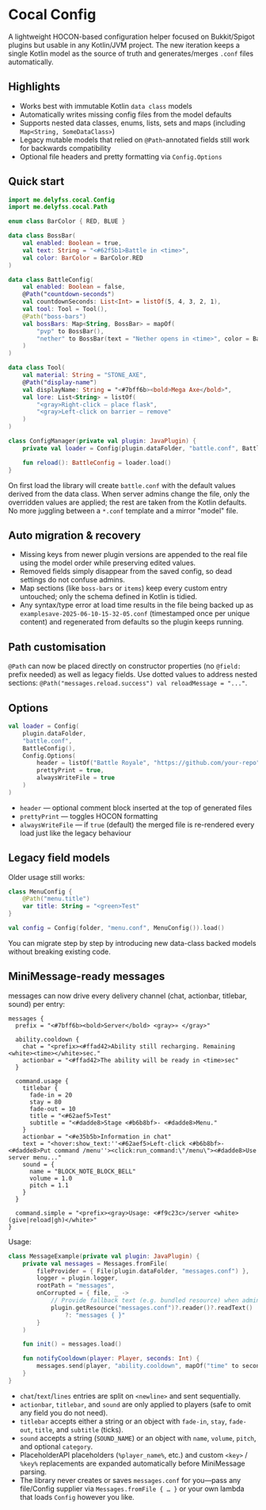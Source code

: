 # Cocal Config

A lightweight HOCON-based configuration helper focused on Bukkit/Spigot plugins but usable in any Kotlin/JVM project. The new iteration keeps a single Kotlin model as the source of truth and generates/merges `.conf` files automatically.

## Highlights

- Works best with immutable Kotlin `data class` models
- Automatically writes missing config files from the model defaults
- Supports nested data classes, enums, lists, sets and maps (including `Map<String, SomeDataClass>`)
- Legacy mutable models that relied on `@Path`-annotated fields still work for backwards compatibility
- Optional file headers and pretty formatting via `Config.Options`

## Quick start

```kotlin
import me.delyfss.cocal.Config
import me.delyfss.cocal.Path

enum class BarColor { RED, BLUE }

data class BossBar(
    val enabled: Boolean = true,
    val text: String = "<#62f5b1>Battle in <time>",
    val color: BarColor = BarColor.RED
)

data class BattleConfig(
    val enabled: Boolean = false,
    @Path("countdown-seconds")
    val countdownSeconds: List<Int> = listOf(5, 4, 3, 2, 1),
    val tool: Tool = Tool(),
    @Path("boss-bars")
    val bossBars: Map<String, BossBar> = mapOf(
        "pvp" to BossBar(),
        "nether" to BossBar(text = "Nether opens in <time>", color = BarColor.BLUE)
    )
)

data class Tool(
    val material: String = "STONE_AXE",
    @Path("display-name")
    val displayName: String = "<#7bff6b><bold>Mega Axe</bold>",
    val lore: List<String> = listOf(
        "<gray>Right-click — place flask",
        "<gray>Left-click on barrier — remove"
    )
)

class ConfigManager(private val plugin: JavaPlugin) {
    private val loader = Config(plugin.dataFolder, "battle.conf", BattleConfig())

    fun reload(): BattleConfig = loader.load()
}
```

On first load the library will create `battle.conf` with the default values derived from the data class. When server admins change the file, only the overridden values are applied; the rest are taken from the Kotlin defaults. No more juggling between a `*.conf` template and a mirror "model" file.

## Auto migration & recovery

- Missing keys from newer plugin versions are appended to the real file using the model order while preserving edited values.
- Removed fields simply disappear from the saved config, so dead settings do not confuse admins.
- Map sections (like `boss-bars` or `items`) keep every custom entry untouched; only the schema defined in Kotlin is tidied.
- Any syntax/type error at load time results in the file being backed up as `examplesave-2025-06-10-15-32-05.conf` (timestamped once per unique content) and regenerated from defaults so the plugin keeps running.

## Path customisation

`@Path` can now be placed directly on constructor properties (no `@field:` prefix needed) as well as legacy fields. Use dotted values to address nested sections: `@Path("messages.reload.success") val reloadMessage = "..."`.

## Options

```kotlin
val loader = Config(
    plugin.dataFolder,
    "battle.conf",
    BattleConfig(),
    Config.Options(
        header = listOf("Battle Royale", "https://github.com/your-repo"),
        prettyPrint = true,
        alwaysWriteFile = true
    )
)
```

- `header` — optional comment block inserted at the top of generated files
- `prettyPrint` — toggles HOCON formatting
- `alwaysWriteFile` — if `true` (default) the merged file is re-rendered every load just like the legacy behaviour

## Legacy field models

Older usage still works:

```kotlin
class MenuConfig {
    @Path("menu.title")
    var title: String = "<green>Test"
}

val config = Config(folder, "menu.conf", MenuConfig()).load()
```

You can migrate step by step by introducing new data-class backed models without breaking existing code.

## MiniMessage-ready messages

messages can now drive every delivery channel (chat, actionbar, titlebar, sound) per entry:

```hocon
messages {
  prefix = "<#7bff6b><bold>Server</bold> <gray>» </gray>"

  ability.cooldown {
    chat = "<prefix><#ffad42>Ability still recharging. Remaining <white><time></white>sec."
    actionbar = "<#ffad42>The ability will be ready in <time>sec"
  }

  command.usage {
    titlebar {
      fade-in = 20
      stay = 80
      fade-out = 10
      title = "<#62aef5>Test"
      subtitle = "<#dadde8>Stage <#b6b8bf>- <#dadde8>Menu."
    }
    actionbar = "<#e35b5b>Information in chat"
    text = "<hover:show_text:''<#62aef5>Left-click <#b6b8bf>- <#dadde8>Put command /menu''><click:run_command:\"/menu\"><#dadde8>Use server menu..."
    sound = {
      name = "BLOCK_NOTE_BLOCK_BELL"
      volume = 1.0
      pitch = 1.1
    }
  }

  command.simple = "<prefix><gray>Usage: <#f9c23c>/server <white>(give|reload|gh)</white>"
}
```

Usage:

```kotlin
class MessageExample(private val plugin: JavaPlugin) {
    private val messages = Messages.fromFile(
        fileProvider = { File(plugin.dataFolder, "messages.conf") },
        logger = plugin.logger,
        rootPath = "messages",
        onCorrupted = { file, _ ->
            // Provide fallback text (e.g. bundled resource) when admins break the file
            plugin.getResource("messages.conf")?.reader()?.readText()
                ?: "messages { }"
        }
    )

    fun init() = messages.load()

    fun notifyCooldown(player: Player, seconds: Int) {
        messages.send(player, "ability.cooldown", mapOf("time" to seconds.toString()))
    }
}
```

- `chat`/`text`/`lines` entries are split on `<newline>` and sent sequentially.
- `actionbar`, `titlebar`, and `sound` are only applied to players (safe to omit any field you do not need).
- `titlebar` accepts either a string or an object with `fade-in`, `stay`, `fade-out`, `title`, and `subtitle` (ticks).
- `sound` accepts a string (`SOUND_NAME`) or an object with `name`, `volume`, `pitch`, and optional `category`.
- PlaceholderAPI placeholders (`%player_name%`, etc.) and custom `<key>` / `%key%` replacements are expanded automatically before MiniMessage parsing.
- The library never creates or saves `messages.conf` for you—pass any file/Config supplier via `Messages.fromFile { … }` or your own lambda that loads `Config` however you like.
